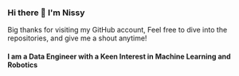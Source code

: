 ### Hi there 👋 I'm Nissy

Big thanks for visiting my GitHub account, Feel free to dive into the repositories, and give me a shout anytime!

[website]: https://nissyabrahama.github.io/
[linkedin]: www.linkedin.com/in/nissy-abraham

#### I am a Data Engineer with a Keen Interest in Machine Learning and Robotics


<br />



<!--
**NissyAbrahamA/NissyAbrahamA** is a ✨ _special_ ✨ repository because its `README.md` (this file) appears on your GitHub profile.

Here are some ideas to get you started:

- 🔭 I’m currently working on ...
- 🌱 I’m currently learning ...
- 👯 I’m looking to collaborate on ...
- 🤔 I’m looking for help with ...
- 💬 Ask me about ...
- 📫 How to reach me: ...
- 😄 Pronouns: ...
- ⚡ Fun fact: ...
-->
